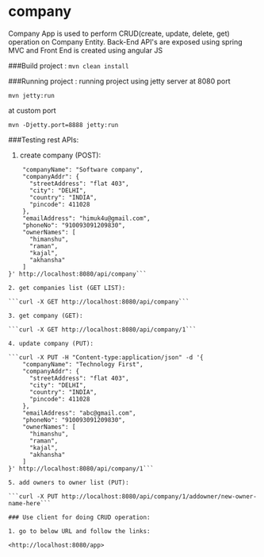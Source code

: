 # company
Company App is used to perform CRUD(create, update, delete, get) operation on Company Entity. Back-End API's are exposed using spring MVC and Front End is created using angular JS

###Build project :
```mvn clean install```

###Running project :
running project using jetty server at 8080 port

```mvn jetty:run```

at custom port

```mvn -Djetty.port=8888 jetty:run```

###Testing rest APIs:
1. create company (POST):

```curl -X POST -H "Content-type:application/json" -d '{
    "companyName": "Software company",
    "companyAddr": {
      "streetAddress": "flat 403",
      "city": "DELHI",
      "country": "INDIA",
      "pincode": 411028
    },
    "emailAddress": "himuk4u@gmail.com",
    "phoneNo": "910093091209830",
    "ownerNames": [
      "himanshu",
      "raman",
      "kajal",
      "akhansha"
    ]
}' http://localhost:8080/api/company```

2. get companies list (GET LIST):

```curl -X GET http://localhost:8080/api/company```

3. get company (GET):

```curl -X GET http://localhost:8080/api/company/1```

4. update company (PUT):

```curl -X PUT -H "Content-type:application/json" -d '{
    "companyName": "Technology First",
    "companyAddr": {
      "streetAddress": "flat 403",
      "city": "DELHI",
      "country": "INDIA",
      "pincode": 411028
    },
    "emailAddress": "abc@gmail.com",
    "phoneNo": "910093091209830",
    "ownerNames": [
      "himanshu",
      "raman",
      "kajal",
      "akhansha"
    ]
}' http://localhost:8080/api/company/1```

5. add owners to owner list (PUT):

```curl -X PUT http://localhost:8080/api/company/1/addowner/new-owner-name-here```

### Use client for doing CRUD operation:

1. go to below URL and follow the links:

<http://localhost:8080/app>


